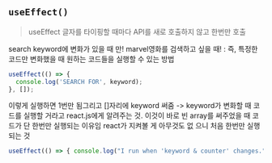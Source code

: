 ## `useEffect()`

> useEffect 글자를 타이핑할 때마다 API를 새로 호출하지 않고 한번만 호출

search keyword에 변화가 있을 때 만! marvel영화를 검색하고 싶을 때! : 즉, 특정한 코드만 변화했을 때 원하는 코드들을 실행할 수 있는 방법

```jsx
useEffect(() => {
  console.log('SEARCH FOR', keyword);
}, []);
```

이렇게 실행하면 1번만 됨그리고 []자리에 keyword 써줌 -> keyword가 변화할 때 코드를 실행할 거라고 react.js에게 알려주는 것. 이것이 바로 빈 array를 써주었을 때 코드가 단 한번만 실행되는 이유임 react가 지켜볼 게 아무것도 없
으니 처음 한번만 실행되는 것

```jsx
useEffect(() => { console.log("I run when 'keyword & counter' changes.") }, [keyword, counter]); -> 2개도 가능
```
